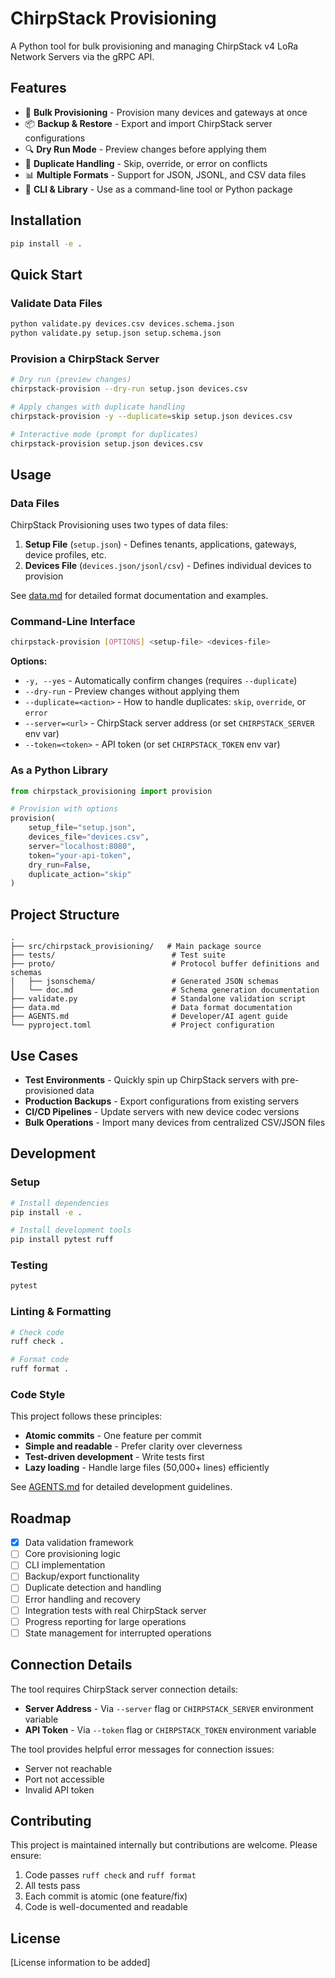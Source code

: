 # ChirpStack Provisioning

A Python tool for bulk provisioning and managing ChirpStack v4 LoRa Network Servers via the gRPC API.

## Features

- 🚀 **Bulk Provisioning** - Provision many devices and gateways at once
- 📦 **Backup & Restore** - Export and import ChirpStack server configurations
- 🔍 **Dry Run Mode** - Preview changes before applying them
- 🔄 **Duplicate Handling** - Skip, override, or error on conflicts
- 📊 **Multiple Formats** - Support for JSON, JSONL, and CSV data files
- 🎯 **CLI & Library** - Use as a command-line tool or Python package

## Installation

```bash
pip install -e .
```

## Quick Start

### Validate Data Files

```bash
python validate.py devices.csv devices.schema.json
python validate.py setup.json setup.schema.json
```

### Provision a ChirpStack Server

```bash
# Dry run (preview changes)
chirpstack-provision --dry-run setup.json devices.csv

# Apply changes with duplicate handling
chirpstack-provision -y --duplicate=skip setup.json devices.csv

# Interactive mode (prompt for duplicates)
chirpstack-provision setup.json devices.csv
```

## Usage

### Data Files

ChirpStack Provisioning uses two types of data files:

1. **Setup File** (`setup.json`) - Defines tenants, applications, gateways, device profiles, etc.
2. **Devices File** (`devices.json/jsonl/csv`) - Defines individual devices to provision

See [data.md](data.md) for detailed format documentation and examples.

### Command-Line Interface

```bash
chirpstack-provision [OPTIONS] <setup-file> <devices-file>
```

**Options:**
- `-y, --yes` - Automatically confirm changes (requires `--duplicate`)
- `--dry-run` - Preview changes without applying them
- `--duplicate=<action>` - How to handle duplicates: `skip`, `override`, or `error`
- `--server=<url>` - ChirpStack server address (or set `CHIRPSTACK_SERVER` env var)
- `--token=<token>` - API token (or set `CHIRPSTACK_TOKEN` env var)

### As a Python Library

```python
from chirpstack_provisioning import provision

# Provision with options
provision(
    setup_file="setup.json",
    devices_file="devices.csv",
    server="localhost:8080",
    token="your-api-token",
    dry_run=False,
    duplicate_action="skip"
)
```

## Project Structure

```
.
├── src/chirpstack_provisioning/   # Main package source
├── tests/                          # Test suite
├── proto/                          # Protocol buffer definitions and schemas
│   ├── jsonschema/                 # Generated JSON schemas
│   └── doc.md                      # Schema generation documentation
├── validate.py                     # Standalone validation script
├── data.md                         # Data format documentation
├── AGENTS.md                       # Developer/AI agent guide
└── pyproject.toml                  # Project configuration
```

## Use Cases

- **Test Environments** - Quickly spin up ChirpStack servers with pre-provisioned data
- **Production Backups** - Export configurations from existing servers
- **CI/CD Pipelines** - Update servers with new device codec versions
- **Bulk Operations** - Import many devices from centralized CSV/JSON files

## Development

### Setup

```bash
# Install dependencies
pip install -e .

# Install development tools
pip install pytest ruff
```

### Testing

```bash
pytest
```

### Linting & Formatting

```bash
# Check code
ruff check .

# Format code
ruff format .
```

### Code Style

This project follows these principles:

- **Atomic commits** - One feature per commit
- **Simple and readable** - Prefer clarity over cleverness
- **Test-driven development** - Write tests first
- **Lazy loading** - Handle large files (50,000+ lines) efficiently

See [AGENTS.md](AGENTS.md) for detailed development guidelines.

## Roadmap

- [x] Data validation framework
- [ ] Core provisioning logic
- [ ] CLI implementation
- [ ] Backup/export functionality
- [ ] Duplicate detection and handling
- [ ] Error handling and recovery
- [ ] Integration tests with real ChirpStack server
- [ ] Progress reporting for large operations
- [ ] State management for interrupted operations

## Connection Details

The tool requires ChirpStack server connection details:

- **Server Address** - Via `--server` flag or `CHIRPSTACK_SERVER` environment variable
- **API Token** - Via `--token` flag or `CHIRPSTACK_TOKEN` environment variable

The tool provides helpful error messages for connection issues:
- Server not reachable
- Port not accessible
- Invalid API token

## Contributing

This project is maintained internally but contributions are welcome. Please ensure:

1. Code passes `ruff check` and `ruff format`
2. All tests pass
3. Each commit is atomic (one feature/fix)
4. Code is well-documented and readable

## License

[License information to be added]
